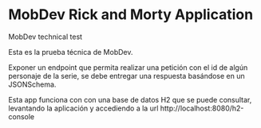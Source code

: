 # MobDev Rick and Morty Application
MobDev technical test

Esta es la prueba técnica de MobDev.

Exponer un endpoint que permita realizar una petición con el id de algún personaje de la serie, se debe
entregar una respuesta basándose en un JSONSchema.

Esta app funciona con con una base de datos H2 que se puede consultar, levantando la aplicación y accediendo a la url http://localhost:8080/h2-console
